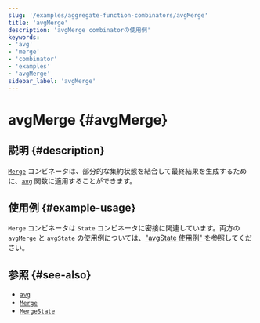 ```yaml
---
slug: '/examples/aggregate-function-combinators/avgMerge'
title: 'avgMerge'
description: 'avgMerge combinatorの使用例'
keywords:
- 'avg'
- 'merge'
- 'combinator'
- 'examples'
- 'avgMerge'
sidebar_label: 'avgMerge'
---
```





# avgMerge {#avgMerge}

## 説明 {#description}

[`Merge`](/sql-reference/aggregate-functions/combinators#-state) コンビネータは、部分的な集約状態を結合して最終結果を生成するために、[`avg`](/sql-reference/aggregate-functions/reference/avg) 関数に適用することができます。

## 使用例 {#example-usage}

`Merge` コンビネータは `State` コンビネータに密接に関連しています。両方の `avgMerge` と `avgState` の使用例については、["avgState 使用例"](/examples/aggregate-function-combinators/avgState/#example-usage) を参照してください。

## 参照 {#see-also}
- [`avg`](/sql-reference/aggregate-functions/reference/avg)
- [`Merge`](/sql-reference/aggregate-functions/combinators#-merge)
- [`MergeState`](/sql-reference/aggregate-functions/combinators#-mergestate)
